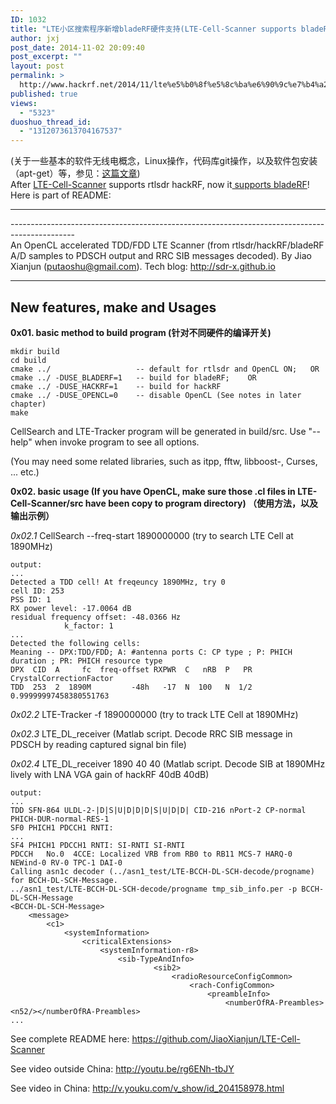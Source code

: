 ```yaml
---
ID: 1032
title: "LTE小区搜索程序新增bladeRF硬件支持(LTE-Cell-Scanner supports bladeRF)"
author: jxj
post_date: 2014-11-02 20:09:40
post_excerpt: ""
layout: post
permalink: >
  http://www.hackrf.net/2014/11/lte%e5%b0%8f%e5%8c%ba%e6%90%9c%e7%b4%a2%e7%a8%8b%e5%ba%8f%e6%96%b0%e5%a2%9ebladerf%e7%a1%ac%e4%bb%b6%e6%94%af%e6%8c%81lte-cell-scanner-supports-bladerf/
published: true
views:
  - "5323"
duoshuo_thread_id:
  - "1312073613704167537"
---
```

<section class="post">(关于一些基本的软件无线电概念，Linux操作，代码库git操作，以及软件包安装（apt-get）等，参见：<a href="http://sdr-x.github.io/rtl-sdr-rtl2832%E7%94%B5%E8%A7%86%E6%A3%92%E8%B7%9F%E8%B8%AA%E9%A3%9E%E6%9C%BAstep-by-step%E6%95%99%E7%A8%8B(tutorial%20ADS-B%20aircraft%20tracking%20by%20rtl-sdr%20rtl2832%20gr-air-modes)/">这篇文章</a>)</section><section class="post"></section><section class="post"></section><section class="post"></section><section class="post">After <a href="https://github.com/JiaoXianjun/LTE-Cell-Scanner">LTE-Cell-Scanner</a> supports rtlsdr hackRF, now it<a href="http://sdr-x.github.io/LTE-Cell-Scanner%20supports%20bladeRF%20now%20%28LTE%E5%B0%8F%E5%8C%BA%E6%90%9C%E7%B4%A2%E7%A8%8B%E5%BA%8F%E6%96%B0%E5%A2%9EbladeRF%E7%A1%AC%E4%BB%B6%E6%94%AF%E6%8C%81%29/"> supports bladeRF</a>! Here is part of README:</section><section class="post">

<hr />

</section><section class="post">----------------------------------------------------------------------------------------------</section><section class="post"></section><section class="post"></section><section class="post"></section><section class="post"></section><section class="post"></section><section class="post"></section><section class="post">An OpenCL accelerated TDD/FDD LTE Scanner (from rtlsdr/hackRF/bladeRF A/D samples to PDSCH output and RRC SIB messages decoded). By Jiao Xianjun (<a href="mailto:putaoshu@gmail.com">putaoshu@gmail.com</a>). Tech blog: <a href="http://sdr-x.github.io">http://sdr-x.github.io</a>

<hr />

<h2>New features, make and Usages</h2>
<strong>0x01. basic method to build program (针对不同硬件的编译开关)
</strong>
<pre><code>mkdir build
cd build
cmake ../                   -- default for rtlsdr and OpenCL ON;   OR
cmake ../ -DUSE_BLADERF=1   -- build for bladeRF;    OR
cmake ../ -DUSE_HACKRF=1    -- build for hackRF
cmake ../ -DUSE_OPENCL=0    -- disable OpenCL (See notes in later chapter)
make
</code></pre>
CellSearch and LTE-Tracker program will be generated in build/src. Use "--help" when invoke program to see all options.

(You may need some related libraries, such as itpp, fftw, libboost-, Curses, ... etc.)

<strong>0x02. basic usage (If you have OpenCL, make sure those .cl files in LTE-Cell-Scanner/src have been copy to program directory) （使用方法，以及输出示例）
</strong>

<em>0x02.1</em> CellSearch --freq-start 1890000000 (try to search LTE Cell at 1890MHz)
<pre><code>output:
...
Detected a TDD cell! At freqeuncy 1890MHz, try 0
cell ID: 253
PSS ID: 1
RX power level: -17.0064 dB
residual frequency offset: -48.0366 Hz
            k_factor: 1
...
Detected the following cells:
Meaning -- DPX:TDD/FDD; A: #antenna ports C: CP type ; P: PHICH duration ; PR: PHICH resource type
DPX  CID  A     fc  freq-offset RXPWR  C   nRB  P   PR  CrystalCorrectionFactor
TDD  253  2  1890M         -48h   -17  N  100   N  1/2   0.99999997458380551763
</code></pre>
<em>0x02.2</em> LTE-Tracker -f 1890000000 (try to track LTE Cell at 1890MHz)

<em>0x02.3</em> LTE_DL_receiver (Matlab script. Decode RRC SIB message in PDSCH by reading captured signal bin file)

<em>0x02.4</em> LTE_DL_receiver 1890 40 40 (Matlab script. Decode SIB at 1890MHz lively with LNA VGA gain of hackRF 40dB 40dB)
<pre><code>output:
...
TDD SFN-864 ULDL-2-|D|S|U|D|D|D|S|U|D|D| CID-216 nPort-2 CP-normal PHICH-DUR-normal-RES-1
SF0 PHICH1 PDCCH1 RNTI: 
...
SF4 PHICH1 PDCCH1 RNTI: SI-RNTI SI-RNTI 
PDCCH   No.0  4CCE: Localized VRB from RB0 to RB11 MCS-7 HARQ-0 NEWind-0 RV-0 TPC-1 DAI-0
Calling asn1c decoder (../asn1_test/LTE-BCCH-DL-SCH-decode/progname) for BCCH-DL-SCH-Message.
../asn1_test/LTE-BCCH-DL-SCH-decode/progname tmp_sib_info.per -p BCCH-DL-SCH-Message
&lt;BCCH-DL-SCH-Message&gt;
    &lt;message&gt;
        &lt;c1&gt;
            &lt;systemInformation&gt;
                &lt;criticalExtensions&gt;
                    &lt;systemInformation-r8&gt;
                        &lt;sib-TypeAndInfo&gt;
                                &lt;sib2&gt;
                                    &lt;radioResourceConfigCommon&gt;
                                        &lt;rach-ConfigCommon&gt;
                                            &lt;preambleInfo&gt;
                                                &lt;numberOfRA-Preambles&gt;&lt;n52/&gt;&lt;/numberOfRA-Preambles&gt;
...
</code></pre>
See complete README here: <a href="https://github.com/JiaoXianjun/LTE-Cell-Scanner">https://github.com/JiaoXianjun/LTE-Cell-Scanner</a>

See video outside China: <a href="http://youtu.be/rg6ENh-tbJY">http://youtu.be/rg6ENh-tbJY</a>

See video in China: <a href="http://v.youku.com/v_show/id_204158978.html">http://v.youku.com/v_show/id_204158978.html</a>

</section>
